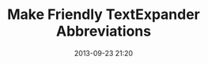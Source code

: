 ---
layout: post
title: "Make Friendly TextExpander Abbreviations"
date: 2013-09-23 21:20
categories: mac
published: false
description: 
---
